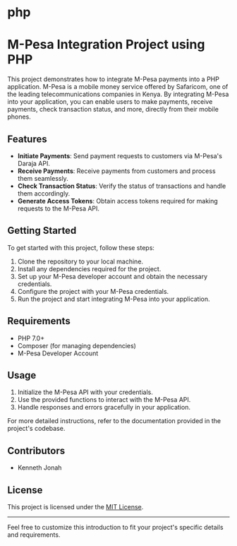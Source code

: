# php

# M-Pesa Integration Project using PHP

This project demonstrates how to integrate M-Pesa payments into a PHP application. M-Pesa is a mobile money service offered by Safaricom, one of the leading telecommunications companies in Kenya. By integrating M-Pesa into your application, you can enable users to make payments, receive payments, check transaction status, and more, directly from their mobile phones.

## Features

- **Initiate Payments**: Send payment requests to customers via M-Pesa's Daraja API.
- **Receive Payments**: Receive payments from customers and process them seamlessly.
- **Check Transaction Status**: Verify the status of transactions and handle them accordingly.
- **Generate Access Tokens**: Obtain access tokens required for making requests to the M-Pesa API.

## Getting Started

To get started with this project, follow these steps:

1. Clone the repository to your local machine.
2. Install any dependencies required for the project.
3. Set up your M-Pesa developer account and obtain the necessary credentials.
4. Configure the project with your M-Pesa credentials.
5. Run the project and start integrating M-Pesa into your application.

## Requirements

- PHP 7.0+
- Composer (for managing dependencies)
- M-Pesa Developer Account

## Usage

1. Initialize the M-Pesa API with your credentials.
2. Use the provided functions to interact with the M-Pesa API.
3. Handle responses and errors gracefully in your application.

For more detailed instructions, refer to the documentation provided in the project's codebase.

## Contributors

- Kenneth Jonah

## License

This project is licensed under the [MIT License](LICENSE).

---

Feel free to customize this introduction to fit your project's specific details and requirements.
